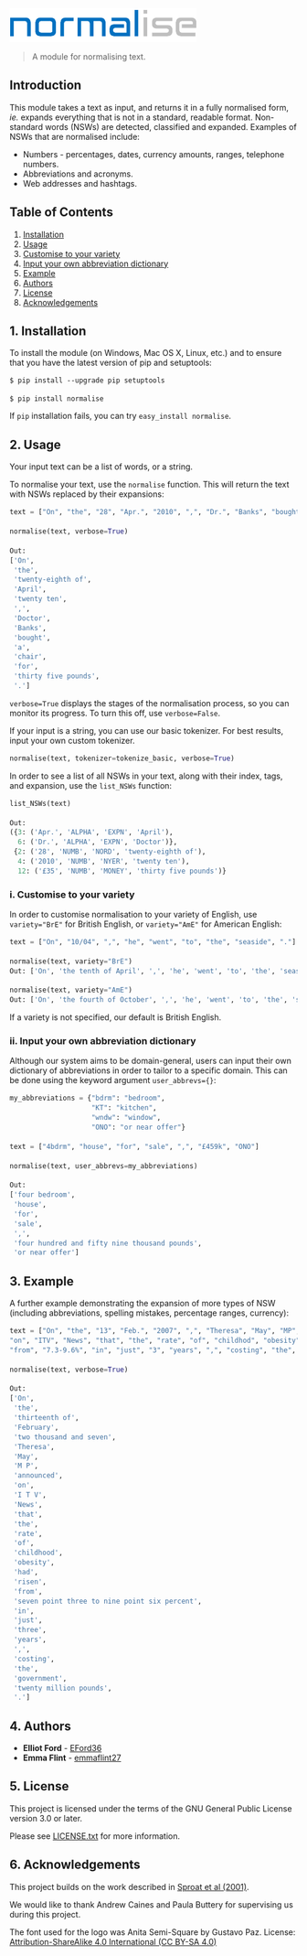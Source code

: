 ![Title Logo](logo.png)

> A module for normalising text.

## Introduction

This module takes a text as input, and returns it in a fully normalised form, *ie.* expands everything that is not in a standard, readable format. Non-standard words (NSWs) are detected, classified and expanded. Examples of NSWs that are normalised include:

* Numbers - percentages, dates, currency amounts, ranges, telephone numbers.
* Abbreviations and acronyms.
* Web addresses and hashtags.


## Table of Contents
1. [Installation](#installation)
2. [Usage](#usage)
  2. [Customise to your variety](#variety)
  2. [Input your own abbreviation dictionary](#abbrevs)
3. [Example](#example)
4. [Authors](#authors)
5. [License](#license)
6. [Acknowledgements](#acknows)


## 1. <a name="installation"><a/>Installation

To install the module (on Windows, Mac OS X, Linux, etc.) and to ensure that you have the latest version of pip and setuptools:

```
$ pip install --upgrade pip setuptools

$ pip install normalise
```

If `pip` installation fails, you can try `easy_install normalise`.


## 2. <a name="usage"><a/>Usage

Your input text can be a list of words, or a string.

To normalise your text, use the `normalise` function. This will return the text with NSWs replaced by their expansions:

```python
text = ["On", "the", "28", "Apr.", "2010", ",", "Dr.", "Banks", "bought", "a", "chair", "for", "£35", "."]

normalise(text, verbose=True)

Out:
['On',
 'the',
 'twenty-eighth of',
 'April',
 'twenty ten',
 ',',
 'Doctor',
 'Banks',
 'bought',
 'a',
 'chair',
 'for',
 'thirty five pounds',
 '.']
```

`verbose=True` displays the stages of the normalisation process, so you can monitor its progress. To turn this off, use `verbose=False`.

If your input is a string, you can use our basic tokenizer. For best results, input your own custom tokenizer.

```python
normalise(text, tokenizer=tokenize_basic, verbose=True)
```

In order to see a list of all NSWs in your text, along with their index, tags, and expansion, use the `list_NSWs` function:

```python
list_NSWs(text)

Out:
({3: ('Apr.', 'ALPHA', 'EXPN', 'April'),
  6: ('Dr.', 'ALPHA', 'EXPN', 'Doctor')},
 {2: ('28', 'NUMB', 'NORD', 'twenty-eighth of'),
  4: ('2010', 'NUMB', 'NYER', 'twenty ten'),
  12: ('£35', 'NUMB', 'MONEY', 'thirty five pounds')}
 ```

### i. <a name="variety"><a/>Customise to your variety

In order to customise normalisation to your variety of English, use `variety="BrE"` for British English, or `variety="AmE"` for American English:

```python
text = ["On", "10/04", ",", "he", "went", "to", "the", "seaside", "."]

normalise(text, variety="BrE")
Out: ['On', 'the tenth of April', ',', 'he', 'went', 'to', 'the', 'seaside', '.']

normalise(text, variety="AmE")
Out: ['On', 'the fourth of October', ',', 'he', 'went', 'to', 'the', 'seaside', '.']
```

If a variety is not specified, our default is British English.

### ii. <a name="abbrevs"><a/>Input your own abbreviation dictionary

Although our system aims to be domain-general, users can input their own dictionary of abbreviations in order to tailor to a specific domain. This can be done using the keyword argument `user_abbrevs={}`:

```python
my_abbreviations = {"bdrm": "bedroom",
                    "KT": "kitchen",
                    "wndw": "window",
                    "ONO": "or near offer"}

text = ["4bdrm", "house", "for", "sale", ",", "£459k", "ONO"]

normalise(text, user_abbrevs=my_abbreviations)

Out:
['four bedroom',
 'house',
 'for',
 'sale',
 ',',
 'four hundred and fifty nine thousand pounds',
 'or near offer']
 ```

## 3. <a name="example"><a/>Example

A further example demonstrating the expansion of more types of NSW (including abbreviations, spelling mistakes, percentage ranges, currency):

```python
text = ["On", "the", "13", "Feb.", "2007", ",", "Theresa", "May", "MP", "announced",
"on", "ITV", "News", "that", "the", "rate", "of", "childhod", "obesity", "had", "risen",
"from", "7.3-9.6%", "in", "just", "3", "years", ",", "costing", "the", "Gov.", "£20m", "."]

normalise(text, verbose=True)

Out:
['On',
 'the',
 'thirteenth of',
 'February',
 'two thousand and seven',
 'Theresa',
 'May',
 'M P',
 'announced',
 'on',
 'I T V',
 'News',
 'that',
 'the',
 'rate',
 'of',
 'childhood',
 'obesity',
 'had',
 'risen',
 'from',
 'seven point three to nine point six percent',
 'in',
 'just',
 'three',
 'years',
 ',',
 'costing',
 'the',
 'government',
 'twenty million pounds',
 '.']
 ```

## 4. <a name="authors"><a/>Authors

* **Elliot Ford** - [EFord36](https://github.com/EFord36)
* **Emma Flint** - [emmaflint27](https://github.com/emmaflint27)

## 5. <a name="license"><a/>License

This project is licensed under the terms of the GNU General Public License version 3.0 or later.

Please see [LICENSE.txt](https://github.com/EFord36/normalise/blob/master/LICENSE.txt) for more information.

## 6. <a name="acknows"><a/>Acknowledgements

This project builds on the work described in [Sproat et al (2001)](http://www.cs.toronto.edu/~gpenn/csc2518/sproatetal01.pdf).

We would like to thank Andrew Caines and Paula Buttery for supervising us during this project.

The font used for the logo was Anita Semi-Square by Gustavo Paz.
License: [Attribution-ShareAlike 4.0 International (CC BY-SA 4.0)](http://creativecommons.org/licenses/by-sa/4.0/deed.en_US)
